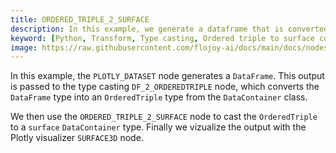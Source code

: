 ```yaml
---
title: ORDERED_TRIPLE_2_SURFACE
description: In this example, we generate a dataframe that is converted  into an ordered_triple type from the DataContainer class. We then use the ORDERED_TRIPLE_2_SURFACE node to cast the ordered_triple to a surface DataContainer type.Finally we vizualize the output with the Plotly visualizer SURFACE3D node.
keyword: [Python, Transform, Type casting, Ordered triple to surface conversion, Python type casting transformer, Data conversion with ORDERED_TRIPLE_2_SURFACE, Python data manipulation, Streamline data processing, Data transformation techniques, Surface creation from ordered triples, Python data analysis, Accurate data insights, Data manipulation using ORDERED_TRIPLE_2_SURFACE]
image: https://raw.githubusercontent.com/flojoy-ai/docs/main/docs/nodes/TRANSFORMERS/TYPE_CASTING/ORDERED_TRIPLE_2_SURFACE/examples/EX1/output.jpeg
---
```


In this example, the `PLOTLY_DATASET` node generates a `DataFrame`. This output is passed to the type casting `DF_2_ORDEREDTRIPLE` node, which converts the `DataFrame` type into an `OrderedTriple` type from the `DataContainer` class. 

We then use the `ORDERED_TRIPLE_2_SURFACE` node to cast the `OrderedTriple` to a `surface` `DataContainer` type. Finally we vizualize the output with the Plotly visualizer `SURFACE3D` node.